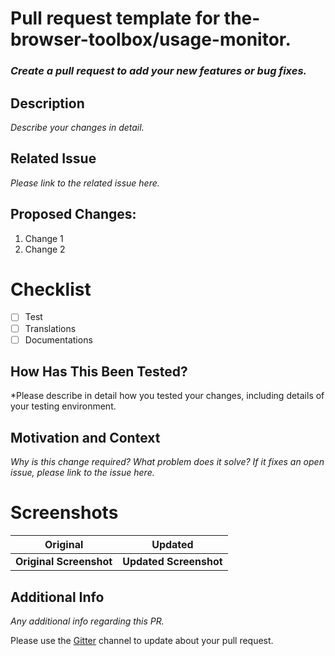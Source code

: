 # **Pull request template for the-browser-toolbox/usage-monitor.**
### *Create a pull request to add your new features or bug fixes.*


<!--- Provide a general summary of your changes in the Title above -->

## Description
 *Describe your changes in detail.*
<!--- Describe your changes in detail -->

## Related Issue
 *Please link to the related issue here.*
<!--- Please link to the issue here: -->

## Proposed Changes:
   1.  Change 1
   1.  Change 2
   
# Checklist
- [ ] Test
- [ ] Translations
- [ ] Documentations

## How Has This Been Tested?
 *Please describe in detail how you tested your changes, including details of your testing environment.
<!--- Please describe in detail how you tested your changes. -->
<!--- Include details of your testing environment, and the tests you ran to -->
<!--- see how your change affects other areas of the code, etc. -->

## Motivation and Context
 *Why is this change required? What problem does it solve?*
 *If it fixes an open issue, please link to the issue here.*
<!--- Why is this change required? What problem does it solve? -->
<!--- If it fixes an open issue, please link to the issue here. -->

# Screenshots
Original              |  Updated
:-------------------------: | :-------------------------:
**Original Screenshot**     | **Updated Screenshot**

## Additional Info
 *Any additional info regarding this PR.*

Please use the [Gitter](https://gitter.im/the-browser-toolbox/community) channel to update about your pull request.
